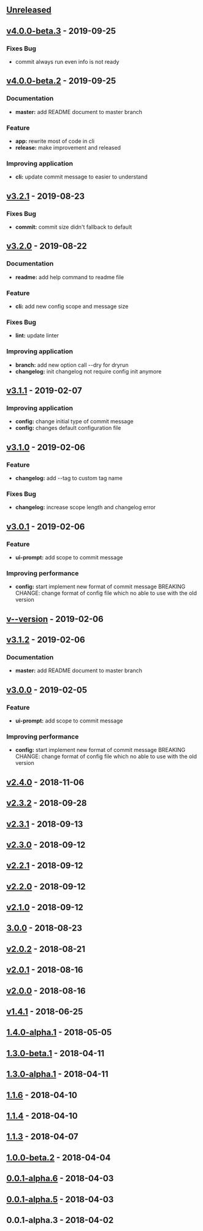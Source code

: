 <a name="unreleased"></a>
## [Unreleased]


<a name="v4.0.0-beta.3"></a>
## [v4.0.0-beta.3] - 2019-09-25
### Fixes Bug
- commit always run even info is not ready


<a name="v4.0.0-beta.2"></a>
## [v4.0.0-beta.2] - 2019-09-25
### Documentation
- **master:** add README document to master branch

### Feature
- **app:** rewrite most of code in cli
- **release:** make improvement and released

### Improving application
- **cli:** update commit message to easier to understand


<a name="v3.2.1"></a>
## [v3.2.1] - 2019-08-23
### Fixes Bug
- **commit:** commit size didn't fallback to default


<a name="v3.2.0"></a>
## [v3.2.0] - 2019-08-22
### Documentation
- **readme:** add help command to readme file

### Feature
- **cli:** add new config scope and message size

### Fixes Bug
- **lint:** update linter

### Improving application
- **branch:** add new option call --dry for dryrun
- **changelog:** init changelog not require config init anymore


<a name="v3.1.1"></a>
## [v3.1.1] - 2019-02-07
### Improving application
- **config:** change initial type of commit message
- **config:** changes default configuration file


<a name="v3.1.0"></a>
## [v3.1.0] - 2019-02-06
### Feature
- **changelog:** add --tag to custom tag name

### Fixes Bug
- **changelog:** increase scope length and changelog error


<a name="v3.0.1"></a>
## [v3.0.1] - 2019-02-06
### Feature
- **ui-prompt:** add scope to commit message

### Improving performance
- **config:** start implement new format of commit message BREAKING CHANGE: change format of config file which no able to use with the old version


<a name="v--version"></a>
## [v--version] - 2019-02-06

<a name="v3.1.2"></a>
## [v3.1.2] - 2019-02-06
### Documentation
- **master:** add README document to master branch


<a name="v3.0.0"></a>
## [v3.0.0] - 2019-02-05
### Feature
- **ui-prompt:** add scope to commit message

### Improving performance
- **config:** start implement new format of commit message BREAKING CHANGE: change format of config file which no able to use with the old version


<a name="v2.4.0"></a>
## [v2.4.0] - 2018-11-06

<a name="v2.3.2"></a>
## [v2.3.2] - 2018-09-28

<a name="v2.3.1"></a>
## [v2.3.1] - 2018-09-13

<a name="v2.3.0"></a>
## [v2.3.0] - 2018-09-12

<a name="v2.2.1"></a>
## [v2.2.1] - 2018-09-12

<a name="v2.2.0"></a>
## [v2.2.0] - 2018-09-12

<a name="v2.1.0"></a>
## [v2.1.0] - 2018-09-12

<a name="3.0.0"></a>
## [3.0.0] - 2018-08-23

<a name="v2.0.2"></a>
## [v2.0.2] - 2018-08-21

<a name="v2.0.1"></a>
## [v2.0.1] - 2018-08-16

<a name="v2.0.0"></a>
## [v2.0.0] - 2018-08-16

<a name="v1.4.1"></a>
## [v1.4.1] - 2018-06-25

<a name="1.4.0-alpha.1"></a>
## [1.4.0-alpha.1] - 2018-05-05

<a name="1.3.0-beta.1"></a>
## [1.3.0-beta.1] - 2018-04-11

<a name="1.3.0-alpha.1"></a>
## [1.3.0-alpha.1] - 2018-04-11

<a name="1.1.6"></a>
## [1.1.6] - 2018-04-10

<a name="1.1.4"></a>
## [1.1.4] - 2018-04-10

<a name="1.1.3"></a>
## [1.1.3] - 2018-04-07

<a name="1.0.0-beta.2"></a>
## [1.0.0-beta.2] - 2018-04-04

<a name="0.0.1-alpha.6"></a>
## [0.0.1-alpha.6] - 2018-04-03

<a name="0.0.1-alpha.5"></a>
## [0.0.1-alpha.5] - 2018-04-03

<a name="0.0.1-alpha.3"></a>
## 0.0.1-alpha.3 - 2018-04-02

[Unreleased]: https://github.com/kamontat/gitgo/compare/v4.0.0-beta.3...HEAD
[v4.0.0-beta.3]: https://github.com/kamontat/gitgo/compare/v4.0.0-beta.2...v4.0.0-beta.3
[v4.0.0-beta.2]: https://github.com/kamontat/gitgo/compare/v3.2.1...v4.0.0-beta.2
[v3.2.1]: https://github.com/kamontat/gitgo/compare/v3.2.0...v3.2.1
[v3.2.0]: https://github.com/kamontat/gitgo/compare/v3.1.1...v3.2.0
[v3.1.1]: https://github.com/kamontat/gitgo/compare/v3.1.0...v3.1.1
[v3.1.0]: https://github.com/kamontat/gitgo/compare/v3.0.1...v3.1.0
[v3.0.1]: https://github.com/kamontat/gitgo/compare/v--version...v3.0.1
[v--version]: https://github.com/kamontat/gitgo/compare/v3.1.2...v--version
[v3.1.2]: https://github.com/kamontat/gitgo/compare/v3.0.0...v3.1.2
[v3.0.0]: https://github.com/kamontat/gitgo/compare/v2.4.0...v3.0.0
[v2.4.0]: https://github.com/kamontat/gitgo/compare/v2.3.2...v2.4.0
[v2.3.2]: https://github.com/kamontat/gitgo/compare/v2.3.1...v2.3.2
[v2.3.1]: https://github.com/kamontat/gitgo/compare/v2.3.0...v2.3.1
[v2.3.0]: https://github.com/kamontat/gitgo/compare/v2.2.1...v2.3.0
[v2.2.1]: https://github.com/kamontat/gitgo/compare/v2.2.0...v2.2.1
[v2.2.0]: https://github.com/kamontat/gitgo/compare/v2.1.0...v2.2.0
[v2.1.0]: https://github.com/kamontat/gitgo/compare/3.0.0...v2.1.0
[3.0.0]: https://github.com/kamontat/gitgo/compare/v2.0.2...3.0.0
[v2.0.2]: https://github.com/kamontat/gitgo/compare/v2.0.1...v2.0.2
[v2.0.1]: https://github.com/kamontat/gitgo/compare/v2.0.0...v2.0.1
[v2.0.0]: https://github.com/kamontat/gitgo/compare/v1.4.1...v2.0.0
[v1.4.1]: https://github.com/kamontat/gitgo/compare/1.4.0-alpha.1...v1.4.1
[1.4.0-alpha.1]: https://github.com/kamontat/gitgo/compare/1.3.0-beta.1...1.4.0-alpha.1
[1.3.0-beta.1]: https://github.com/kamontat/gitgo/compare/1.3.0-alpha.1...1.3.0-beta.1
[1.3.0-alpha.1]: https://github.com/kamontat/gitgo/compare/1.1.6...1.3.0-alpha.1
[1.1.6]: https://github.com/kamontat/gitgo/compare/1.1.4...1.1.6
[1.1.4]: https://github.com/kamontat/gitgo/compare/1.1.3...1.1.4
[1.1.3]: https://github.com/kamontat/gitgo/compare/1.0.0-beta.2...1.1.3
[1.0.0-beta.2]: https://github.com/kamontat/gitgo/compare/0.0.1-alpha.6...1.0.0-beta.2
[0.0.1-alpha.6]: https://github.com/kamontat/gitgo/compare/0.0.1-alpha.5...0.0.1-alpha.6
[0.0.1-alpha.5]: https://github.com/kamontat/gitgo/compare/0.0.1-alpha.3...0.0.1-alpha.5
